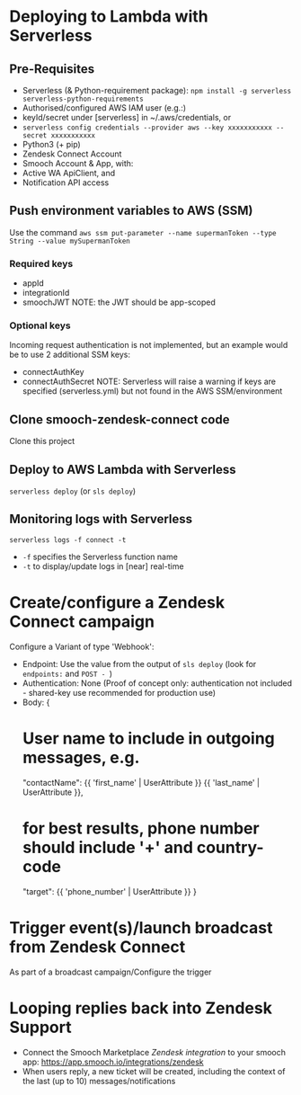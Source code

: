# Deploying to Lambda with Serverless
## Pre-Requisites
* Serverless (& Python-requirement package): `npm install -g serverless serverless-python-requirements`
* Authorised/configured AWS IAM user (e.g.:)
 * keyId/secret under [serverless] in ~/.aws/credentials, or
 * `serverless config credentials --provider aws --key xxxxxxxxxxx --secret xxxxxxxxxxx`
* Python3 (+ pip)
* Zendesk Connect Account
* Smooch Account & App, with:
 * Active WA ApiClient, and
 * Notification API access
## Push environment variables to AWS (SSM)
Use the command `aws ssm put-parameter --name supermanToken --type String --value mySupermanToken`
### Required keys
* appId
* integrationId
* smoochJWT
NOTE: the JWT should be app-scoped
### Optional keys
Incoming request authentication is not implemented, but an example would be to use 2 additional SSM keys:
* connectAuthKey
* connectAuthSecret
NOTE: Serverless will raise a warning if keys are specified (serverless.yml) but not found in the AWS SSM/environment
## Clone smooch-zendesk-connect code
Clone this project
## Deploy to AWS Lambda with Serverless
`serverless deploy` (or `sls deploy`)

## Monitoring logs with Serverless
`serverless logs -f connect -t`
* `-f` specifies the Serverless function name
* `-t` to display/update logs in [near] real-time

# Create/configure a Zendesk Connect campaign
Configure a Variant of type 'Webhook':
* Endpoint: Use the value from the output of `sls deploy` (look for `endpoints:` and `POST - `)
* Authentication: None (Proof of concept only: authentication not included - shared-key use recommended for production use)
* Body: {
    # User name to include in outgoing messages, e.g.
    "contactName": {{ 'first_name' | UserAttribute }} {{ 'last_name' | UserAttribute }},
    # for best results, phone number should include '+' and country-code
    "target": {{ 'phone_number' | UserAttribute }}
}

# Trigger event(s)/launch broadcast from Zendesk Connect
As part of a broadcast campaign/Configure the trigger

# Looping replies back into Zendesk Support
* Connect the Smooch Marketplace _Zendesk integration_ to your smooch app: https://app.smooch.io/integrations/zendesk
* When users reply, a new ticket will be created, including the context of the last (up to 10) messages/notifications